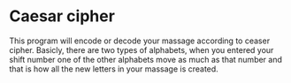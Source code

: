 # Caesar cipher
 This program will encode or decode your massage according to ceaser cipher. Basicly, there are two types of alphabets, when you entered your shift number one of the other alphabets move as much as that number and that is how all the new letters in your massage is created.
